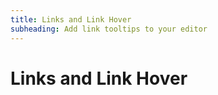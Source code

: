 ```yaml
---
title: Links and Link Hover
subheading: Add link tooltips to your editor
---
```


# Links and Link Hover
